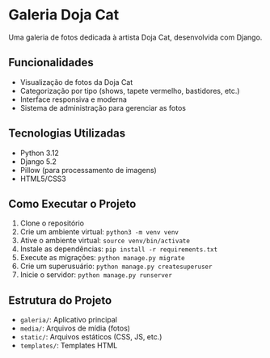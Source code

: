 # Galeria Doja Cat

Uma galeria de fotos dedicada à artista Doja Cat, desenvolvida com Django.

## Funcionalidades

- Visualização de fotos da Doja Cat
- Categorização por tipo (shows, tapete vermelho, bastidores, etc.)
- Interface responsiva e moderna
- Sistema de administração para gerenciar as fotos

## Tecnologias Utilizadas

- Python 3.12
- Django 5.2
- Pillow (para processamento de imagens)
- HTML5/CSS3

## Como Executar o Projeto

1. Clone o repositório
2. Crie um ambiente virtual: `python3 -m venv venv`
3. Ative o ambiente virtual: `source venv/bin/activate`
4. Instale as dependências: `pip install -r requirements.txt`
5. Execute as migrações: `python manage.py migrate`
6. Crie um superusuário: `python manage.py createsuperuser`
7. Inicie o servidor: `python manage.py runserver`

## Estrutura do Projeto

- `galeria/`: Aplicativo principal
- `media/`: Arquivos de mídia (fotos)
- `static/`: Arquivos estáticos (CSS, JS, etc.)
- `templates/`: Templates HTML 